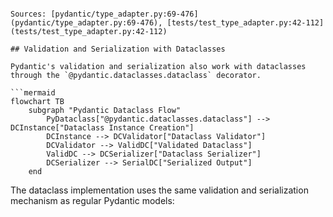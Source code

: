 ```

Sources: [pydantic/type_adapter.py:69-476](pydantic/type_adapter.py:69-476), [tests/test_type_adapter.py:42-112](tests/test_type_adapter.py:42-112)

## Validation and Serialization with Dataclasses

Pydantic's validation and serialization also work with dataclasses through the `@pydantic.dataclasses.dataclass` decorator.

```mermaid
flowchart TB
    subgraph "Pydantic Dataclass Flow"
        PyDataclass["@pydantic.dataclasses.dataclass"] --> DCInstance["Dataclass Instance Creation"]
        DCInstance --> DCValidator["Dataclass Validator"]
        DCValidator --> ValidDC["Validated Dataclass"]
        ValidDC --> DCSerializer["Dataclass Serializer"]
        DCSerializer --> SerialDC["Serialized Output"]
    end
```

The dataclass implementation uses the same validation and serialization mechanism as regular Pydantic models:

```python